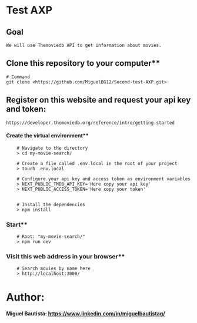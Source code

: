 # Test AXP

## Goal

    We will use Themoviedb API to get information about movies.

## Clone this repository to your computer**

    # Command
    git clone <https://github.com/MiguelBG12/Second-test-AXP.git>

## Register on this website and request your api key and token:
    https://developer.themoviedb.org/reference/intro/getting-started   

#### Create the virtual environment**

        # Navigate to the directory
        > cd my-movie-search/

        # Create a file called .env.local in the root of your project
        > touch .env.local

        # Configure your api key and access token as environment variables 
        > NEXT_PUBLIC_TMDB_API_KEY='Here copy your api key' 
        > NEXT_PUBLIC_ACCESS_TOKEN='Here copy your token'


        # Install the dependencies
        > npm install

### Start**

        # Root: "my-movie-search/"
        > npm run dev

### Visit this web address in your browser**

        # Search movies by name here
        > http://localhost:3000/


# Author:

#### Miguel Bautista: https://www.linkedin.com/in/miguelbautistag/